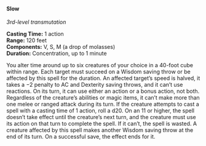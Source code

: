 #### Slow
<!-- TODO Check and tag this spell-->
<!-- markdownlint-disable-next-line no-emphasis-as-heading -->
_3rd-level transmutation_

**Casting Time:** 1 action \
**Range:** 120 feet \
**Components:** V, S, M (a drop of molasses) \
**Duration:** Concentration, up to 1 minute

You alter time around up to six creatures of your choice in a 40-foot cube within range.
Each target must succeed on a Wisdom saving throw or be affected by this spell for the duration.
An affected target’s speed is halved, it takes a −2 penalty to AC and Dexterity saving throws, and it can’t use reactions.
On its turn, it can use either an action or a bonus action, not both.
Regardless of the creature’s abilities or magic items, it can’t make more than one melee or ranged attack during its turn.
If the creature attempts to cast a spell with a casting time of 1 action, roll a d20.
On an 11 or higher, the spell doesn’t take effect until the creature’s next turn, and the creature must use its action on that turn to complete the spell.
If it can’t, the spell is wasted.
A creature affected by this spell makes another Wisdom saving throw at the end of its turn.
On a successful save, the effect ends for it.
